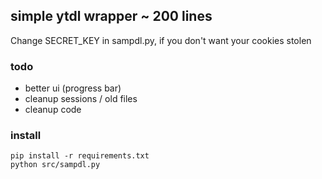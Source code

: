 ## simple ytdl wrapper  ~ 200 lines 

Change SECRET_KEY in sampdl.py, if you don't want your cookies stolen

### todo

* better ui (progress bar)
* cleanup sessions / old files
* cleanup code


### install 

```
pip install -r requirements.txt
python src/sampdl.py
```